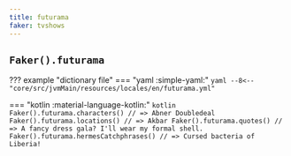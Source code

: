 ```yaml
---
title: futurama
faker: tvshows
---
```


## `Faker().futurama`

??? example "dictionary file"
    === "yaml :simple-yaml:"
        ```yaml
        --8<-- "core/src/jvmMain/resources/locales/en/futurama.yml"
        ```

=== "kotlin :material-language-kotlin:"
    ```kotlin
    Faker().futurama.characters() // => Abner Doubledeal
    Faker().futurama.locations() // => Akbar
    Faker().futurama.quotes() // => A fancy dress gala? I'll wear my formal shell.
    Faker().futurama.hermesCatchphrases() // => Cursed bacteria of Liberia!
    ```
